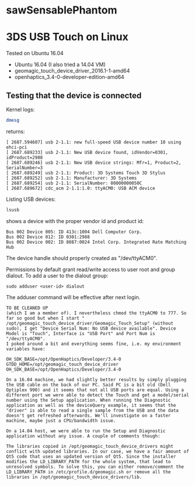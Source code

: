 # sawSensablePhantom


# 3DS USB Touch on Linux

Tested on Ubuntu 16.04
- Ubuntu 16.04 (I also tried a 14.04 VM)
- geomagic_touch_device_driver_2016.1-1-amd64
- openhaptics_3.4-0-developer-edition-amd64

## Testing that the device is connected

Kernel logs:
```sh
dmesg
```
returns:
```
[ 2687.594607] usb 2-1.1: new full-speed USB device number 10 using ehci-pci
[ 2687.689233] usb 2-1.1: New USB device found, idVendor=0301, idProduct=2988
[ 2687.689246] usb 2-1.1: New USB device strings: Mfr=1, Product=2, SerialNumber=3
[ 2687.689249] usb 2-1.1: Product: 3D Systems Touch 3D Stylus
[ 2687.689252] usb 2-1.1: Manufacturer: 3D Systems
[ 2687.689254] usb 2-1.1: SerialNumber: 00000000050C
[ 2687.689672] cdc_acm 2-1.1:1.0: ttyACM0: USB ACM device
```

Listing USB devices:
```sh
lsusb
```
shows a device with the proper vendor id and product id:
```
Bus 002 Device 005: ID 413c:1004 Dell Computer Corp. 
Bus 002 Device 012: ID 0301:2988  
Bus 002 Device 002: ID 8087:0024 Intel Corp. Integrated Rate Matching Hub
```

The device handle should properly created as "/dev/ttyACM0".

Permissions by default grant read/write access to user root and group dialout.  To add a user to the dialout group:
```
sudo adduser <user-id> dialout
```
The adduser command will be effective after next login.


```
TO BE CLEANED UP
(which I am a member of). I nevertheless chmod the ttyACM0 to 777. So far so good but when I start " /opt/geomagic_touch_device_driver/Geomagic_Touch_Setup" (without sudo), I get "Device Serial Num: No USB device available". Device Model is "Touch", Interface is "USB Port" and Port Num is "/dev/ttyACM0".
I poked around a bit and everything seems fine, i.e. my environment variables have:

OH_SDK_BASE=/opt/OpenHaptics/Developer/3.4-0
GTDD_HOME=/opt/geomagic_touch_device_driver
OH_SDK_BASE=/opt/OpenHaptics/Developer/3.4-0

On a 16.04 machine, we had slightly better results by simply plugging the USB cable on the back of our PC. Said PC is a bit old (Dell Optiplex 990) and it seems that not all USB ports are equal. Using a different port we were able to detect the Touch and get a model/serial number using the Setup application. When running the Diagnostic application as well as the deviceQuery example, it seems that the "driver" is able to read a single sample from the USB and the data doesn't get refreshed afterwards. We'll investigate on a faster machine, maybe just a CPU/bandwidth issue.

On a 14.04 host, we were able to run the Setup and Diagnostic application without any issue. A couple of comments though:

The libraries copied in /opt/geomagic_touch_device_drivers might conflict with updated libraries. In our case, we have a fair amount of Qt5 code that uses an updated version of Qt5. Since the installer modifies the LD_LIBRARY_PATH for the whole system, that lead to unresolved symbols. To solve this, you can either remove/comment the LD_LIBRARY_PATH in /etc/profile.d/geomagic.sh or remove all the libraries in /opt/geomagic_touch_device_drivers/lib.
```
